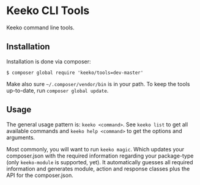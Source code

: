 # Keeko CLI Tools

Keeko command line tools.

## Installation

Installation is done via composer:

```
$ composer global require 'keeko/tools=dev-master'
```

Make also sure `~/.composer/vendor/bin` is in your path. To keep the tools up-to-date, run `composer global update`.

## Usage

The general usage pattern is: `keeko <command>`. See `keeko list` to get all available commands and `keeko help <command>` to get the options and arguments.

Most commonly, you will want to run `keeko magic`. Which updates your composer.json with the required information regarding your package-type (only `keeko-module` is supported, yet). It automatically guesses all required information and generates module, action and response classes plus the API for the composer.json.
